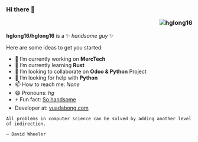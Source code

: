### Hi there 👋 <p align="right"> <img src="https://komarev.com/ghpvc/?username=hglong16&label=Profile%20views&color=0e75b6&style=flat" alt="hglong16" /> </p>

**hglong16/hglong16** is a ✨ _handsome guy_ ✨  

Here are some ideas to get you started:

- 🔭 I’m currently working on **MercTech**
- 🌱 I’m currently learning **Rust**
- 👯 I’m looking to collaborate on **Odoo & Python** Project
- 🤔 I’m looking for help with **Python**
- 📫 How to reach me: *None*
- 😄 Pronouns: _hg_
- ⚡ Fun fact: [So handsome](https://spiderum.com?utm_source=github&utm_medium=hglong_git)
- Developer at: [vuadabong.com](https://vuadabong.com)
```
All problems in computer science can be solved by adding another level of indirection.

— David Wheeler
```


